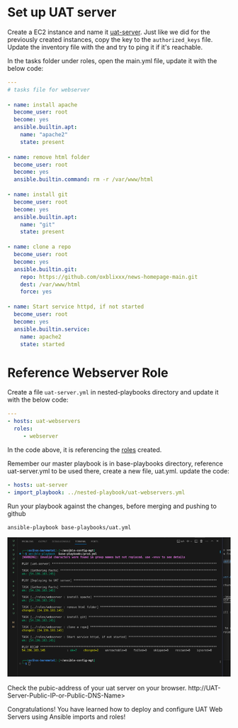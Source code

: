 # Set up UAT server

Create a EC2 instance and name it  [uat-server](https://www.techtarget.com/searchsoftwarequality/definition/user-acceptance-testing-UAT). Just like we did for the previously created instances, copy the key to the `authorized_keys` file. Update the inventory file with the <public-ip-addr> and try to ping it if it's reachable. 

In the tasks folder under roles, open the main.yml file, update it with the below code:

```yml
---
# tasks file for webserver

- name: install apache
  become_user: root
  become: yes
  ansible.builtin.apt:
    name: "apache2"
    state: present

- name: remove html folder
  become_user: root
  become: yes
  ansible.builtin.command: rm -r /var/www/html

- name: install git
  become_user: root
  become: yes
  ansible.builtin.apt:
    name: "git"
    state: present

- name: clone a repo
  become_user: root
  become: yes
  ansible.builtin.git:
    repo: https://github.com/oxblixxx/news-homepage-main.git
    dest: /var/www/html
    force: yes

- name: Start service httpd, if not started
  become_user: root
  become: yes
  ansible.builtin.service:
    name: apache2
    state: started

```

# Reference Webserver Role

Create a file `uat-server.yml` in  nested-playbooks directory and update it with the below code:

```yml
---
- hosts: uat-webservers
  roles:
     - webserver
```

In the code above, it is referencing the [roles](https://docs.ansible.com/ansible/latest/playbook_guide/playbooks_reuse_roles.html) created.  

Remember our master playbook is in base-playbooks directory, reference uat-server.yml to be used there, create a new file, uat.yml. update the code:

```yml
- hosts: uat-server
- import_playbook: ../nested-playbook/uat-webservers.yml
```

Run your playbook against the changes, before merging and pushing to github

```sh 
ansible-playbook base-playbooks/uat.yml
```
![deployed successfully](./assets/deploy-success.png)


Check the pubic-address of your uat server on your browser. 
http://UAT-Server-Public-IP-or-Public-DNS-Name>



Congratulations!
You have learned how to deploy and configure UAT Web Servers using Ansible imports and roles!
